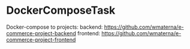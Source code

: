 # DockerComposeTask

Docker-compose to projects:
backend: https://github.com/wmaterna/e-commerce-project-backend
frontend: https://github.com/wmaterna/e-commerce-project-frontend
